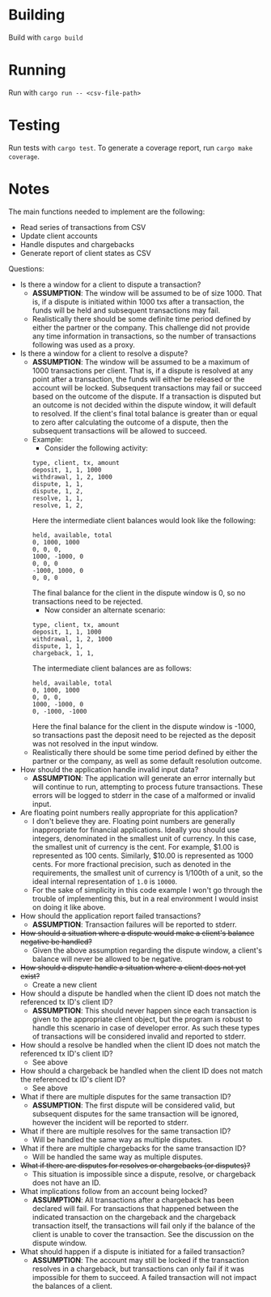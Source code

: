 # Building
Build with `cargo build`
# Running
Run with `cargo run -- <csv-file-path>`
# Testing
Run tests with `cargo test`.  To generate a coverage report, run `cargo make coverage`.
# Notes
The main functions needed to implement are the following:
* Read series of transactions from CSV
* Update client accounts
* Handle disputes and chargebacks
* Generate report of client states as CSV

Questions:
* Is there a window for a client to dispute a transaction?
  * **ASSUMPTION**: The window will be assumed to be of size 1000.  That is, if a dispute is initiated within 1000 txs after a transaction, the funds will be held and subsequent transactions may fail.  
  * Realistically there should be some definite time period defined by either the partner or the company.  This challenge
  did not provide any time information in transactions, so the number of transactions following was used as a proxy.
* Is there a window for a client to resolve a dispute?
  * **ASSUMPTION**: The window will be assumed to be a maximum of 1000 transactions per client.  That is, if a dispute is resolved at any 
  point after a transaction, the funds will either be released or the account will be locked.  Subsequent transactions may
  fail or succeed based on the outcome of the dispute.  If a transaction is disputed but an outcome is not decided within 
  the dispute window, it will default to resolved.  If the client's final total balance is greater than or equal to zero after
  calculating the outcome of a dispute, then the subsequent transactions will be allowed to succeed.
  * Example:
    * Consider the following activity:
    ```csv 
    type, client, tx, amount
    deposit, 1, 1, 1000
    withdrawal, 1, 2, 1000
    dispute, 1, 1,
    dispute, 1, 2,
    resolve, 1, 1,
    resolve, 1, 2,
    ```
    Here the intermediate client balances would look like the following:
    ```csv
    held, available, total
    0, 1000, 1000
    0, 0, 0,
    1000, -1000, 0
    0, 0, 0
    -1000, 1000, 0
    0, 0, 0
    ```
    The final balance for the client in the dispute window is 0, so no transactions need to be rejected.  
    * Now consider an alternate scenario:
    ```csv
    type, client, tx, amount
    deposit, 1, 1, 1000
    withdrawal, 1, 2, 1000
    dispute, 1, 1,
    chargeback, 1, 1,
    ```
    The intermediate client balances are as follows:
    ```csv
    held, available, total
    0, 1000, 1000
    0, 0, 0,
    1000, -1000, 0
    0, -1000, -1000
    ```
    Here the final balance for the client in the dispute window is -1000, so transactions past the deposit need to be
    rejected as the deposit was not resolved in the input window.
  * Realistically there should be some time period defined by either 
  the partner or the company, as well as some default resolution outcome.
* How should the application handle invalid input data?
  * **ASSUMPTION**: The application will generate an error internally but will continue to run, attempting to process future
    transactions.  These errors will be logged to stderr in the case of a malformed or invalid input.
* Are floating point numbers really appropriate for this application?
  * I don't believe they are.  Floating point numbers are generally inappropriate for financial applications.  Ideally 
  you should use integers, denominated in the smallest unit of currency.  In this case, the smallest unit of currency is
  the cent.  For example, $1.00 is represented as 100 cents.  Similarly, $10.00 is represented as 1000 cents.  For more 
  fractional precision, such as denoted in the requirements, the smallest unit of currency is 1/100th of a unit, so the ideal
  internal representation of `1.0` is `10000`.
  * For the sake of simplicity in this code example I won't go through the trouble of implementing this, but in a real environment
  I would insist on doing it like above.
* How should the application report failed transactions?
  * **ASSUMPTION**: Transaction failures will be reported to stderr.
* ~~How should a situation where a dispute would make a client's balance negative be handled?~~
  * Given the above assumption regarding the dispute window, a client's balance will never be allowed to be negative.
* ~~How should a dispute handle a situation where a client does not yet exist?~~ 
  * Create a new client
* How should a dispute be handled when the client ID does not match the referenced tx ID's client ID?
  * **ASSUMPTION**: This should never happen since each transaction is given to the appropriate client object, but 
  the program is robust to handle this scenario in case of developer error. As such these types of transactions will be 
  considered invalid and reported to stderr.
* How should a resolve be handled when the client ID does not match the referenced tx ID's client ID?
  * See above
* How should a chargeback be handled when the client ID does not match the referenced tx ID's client ID?
  * See above
* What if there are multiple disputes for the same transaction ID?
  * **ASSUMPTION**: The first dispute will be considered valid, but subsequent disputes for the same transaction will 
  be ignored, however the incident will be reported to stderr.  
* What if there are multiple resolves for the same transaction ID?
  * Will be handled the same way as multiple disputes.
* What if there are multiple chargebacks for the same transaction ID?
  * Will be handled the same way as multiple disputes.
* ~~What if there are disputes for resolves or chargebacks (or disputes)?~~
  * This situation is impossible since a dispute, resolve, or chargeback does not have an ID.
* What implications follow from an account being locked?
  * **ASSUMPTION**: All transactions after a chargeback has been declared will fail.  For transactions that happened between
  the indicated transaction on the chargeback and the chargeback transaction itself, the transactions will fail only if the balance
  of the client is unable to cover the transaction.  See the discussion on the dispute window.
* What should happen if a dispute is initiated for a failed transaction?
  * **ASSUMPTION**: The account may still be locked if the transaction resolves in a chargeback, but transactions can only 
  fail if it was impossible for them to succeed.  A failed transaction will not impact the balances of a client.